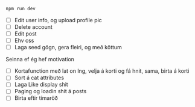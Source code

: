 
```bash
npm run dev

```

- [ ] Edit user info, og upload profile pic
- [ ] Delete account
- [ ] Edit post
- [ ] Ehv css 
- [ ] Laga seed gögn, gera fleiri, og með köttum

Seinna ef ég hef motivation

- [ ] Kortafunction með lat on lng, velja á korti og fá hnit, sama, birta á korti
- [ ] Sort á cat attributes
- [ ] Laga Like display shit
- [ ] Paging og loadin shit á posts
- [ ] Birta eftir tímaröð